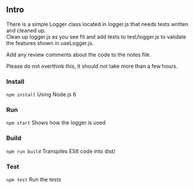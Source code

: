 ## Intro
There is a simple Logger class located in logger.js that needs tests written and cleaned up.  
Clean up logger.js as you see fit and add tests to test/logger.js to validate the features shown in useLogger.js.

Add any review comments about the code to the notes file.

Please do not overthink this, it should not take more than a few hours.

### Install
```npm install```    Using Node.js 6

### Run
```npm start```    Shows how the logger is used

### Build
```npm run build``` Transpiles ES6 code into dist/

### Test
```npm test```   Run the tests
